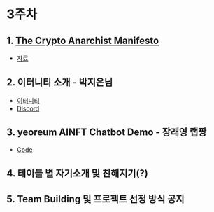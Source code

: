 # 3주차

## 1. [The Crypto Anarchist Manifesto](https://groups.csail.mit.edu/mac/classes/6.805/articles/crypto/cypherpunks/may-crypto-manifesto.html)

- [자료]()

## 2. 이터니티 소개 - 박지은님

- [이터니티](https://planet-aiia.com/)
- [Discord](https://discord.com/invite/9hrrUMfzpN)

## 3. yeoreum AINFT Chatbot Demo - 장래영 랩짱

- [Code](https://github.com/Laeyoung/discord-bot-for-yeoreum)

## 4. 테이블 별 자기소개 및 친해지기(?)

## 5. Team Building 및 프로젝트 선정 방식 공지

